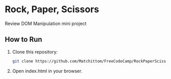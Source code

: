# Rock, Paper, Scissors

Review DOM Manipulation mini project

## How to Run
1. Clone this repository:
   ```bash
   git clone https://github.com/Matchittom/FreeCodeCamp/RockPaperScissorsGame.git
   
2. Open index.html in your browser.
